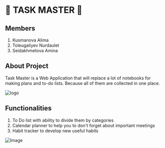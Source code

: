 # :rocket: TASK MASTER  :rocket:

## Members
  1. Kusmanova Alima
  2. Toleugaliyev Nurdaulet
  3. Seidakhmetova Amina
  
## About Project

  Task Master is a Web Application that will replace a lot of notebooks for making plans and to-do lists. Because all of them are collected in one place.
  
![logo](https://github.com/Malia-K/Web-Dev-Project/blob/main/logo.png?raw=true)

  
## Functionalities
  1. To Do list with ability to divide them by categories
  2. Calendar planner to help you to don't forget about important meetings
  3. Habit tracker to develop new useful habits



![Image](https://i.pinimg.com/564x/22/68/a4/2268a4deb9b6660885af141cd3893d4f.jpg)

